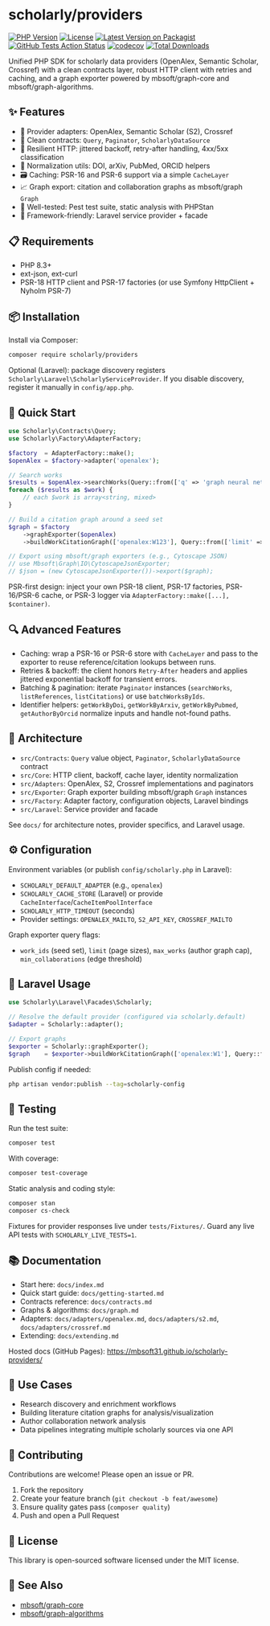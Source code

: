 # scholarly/providers

[![PHP Version](https://img.shields.io/badge/php-%5E8.3-blue.svg)](https://php.net)
[![License](https://img.shields.io/badge/license-MIT-brightgreen.svg)](LICENSE)
[![Latest Version on Packagist](https://img.shields.io/packagist/v/scholarly/providers.svg?style=flat-square)](https://packagist.org/packages/scholarly/providers)
[![GitHub Tests Action Status](https://img.shields.io/github/actions/workflow/status/mbsoft31/scholarly-providers/ci.yml?branch=main&style=flat-square)](https://github.com/mbsoft31/scholarly-providers/actions)
[![codecov](https://codecov.io/gh/mbsoft31/scholarly-providers/branch/main/graph/badge.svg)](https://codecov.io/gh/mbsoft31/scholarly-providers)
[![Total Downloads](https://img.shields.io/packagist/dt/scholarly/providers.svg?style=flat-square)](https://packagist.org/packages/scholarly/providers)

Unified PHP SDK for scholarly data providers (OpenAlex, Semantic Scholar, Crossref) with a clean contracts layer, robust HTTP client with retries and caching, and a graph exporter powered by mbsoft/graph-core and mbsoft/graph-algorithms.

## ✨ Features

- 🔌 Provider adapters: OpenAlex, Semantic Scholar (S2), Crossref
- 🧩 Clean contracts: `Query`, `Paginator`, `ScholarlyDataSource`
- 🔁 Resilient HTTP: jittered backoff, retry-after handling, 4xx/5xx classification
- 🧠 Normalization utils: DOI, arXiv, PubMed, ORCID helpers
- 🗃️ Caching: PSR-16 and PSR-6 support via a simple `CacheLayer`
- 📈 Graph export: citation and collaboration graphs as mbsoft/graph `Graph`
- 🧪 Well-tested: Pest test suite, static analysis with PHPStan
- 🧰 Framework-friendly: Laravel service provider + facade

## 📋 Requirements

- PHP 8.3+
- ext-json, ext-curl
- PSR-18 HTTP client and PSR-17 factories (or use Symfony HttpClient + Nyholm PSR-7)

## 📦 Installation

Install via Composer:

```bash
composer require scholarly/providers
```

Optional (Laravel): package discovery registers `Scholarly\Laravel\ScholarlyServiceProvider`. If you disable discovery, register it manually in `config/app.php`.

## 🚀 Quick Start

```php
use Scholarly\Contracts\Query;
use Scholarly\Factory\AdapterFactory;

$factory  = AdapterFactory::make();
$openAlex = $factory->adapter('openalex');

// Search works
$results = $openAlex->searchWorks(Query::from(['q' => 'graph neural networks', 'limit' => 25]));
foreach ($results as $work) {
    // each $work is array<string, mixed>
}

// Build a citation graph around a seed set
$graph = $factory
    ->graphExporter($openAlex)
    ->buildWorkCitationGraph(['openalex:W123'], Query::from(['limit' => 50]));

// Export using mbsoft/graph exporters (e.g., Cytoscape JSON)
// use Mbsoft\Graph\IO\CytoscapeJsonExporter;
// $json = (new CytoscapeJsonExporter())->export($graph);
```

PSR-first design: inject your own PSR-18 client, PSR-17 factories, PSR-16/PSR-6 cache, or PSR-3 logger via `AdapterFactory::make([...], $container)`.

## 🔍 Advanced Features

- Caching: wrap a PSR-16 or PSR-6 store with `CacheLayer` and pass to the exporter to reuse reference/citation lookups between runs.
- Retries & backoff: the client honors `Retry-After` headers and applies jittered exponential backoff for transient errors.
- Batching & pagination: iterate `Paginator` instances (`searchWorks`, `listReferences`, `listCitations`) or use `batchWorksByIds`.
- Identifier helpers: `getWorkByDoi`, `getWorkByArxiv`, `getWorkByPubmed`, `getAuthorByOrcid` normalize inputs and handle not-found paths.

## 🧱 Architecture

- `src/Contracts`: `Query` value object, `Paginator`, `ScholarlyDataSource` contract
- `src/Core`: HTTP client, backoff, cache layer, identity normalization
- `src/Adapters`: OpenAlex, S2, Crossref implementations and paginators
- `src/Exporter`: Graph exporter building mbsoft/graph `Graph` instances
- `src/Factory`: Adapter factory, configuration objects, Laravel bindings
- `src/Laravel`: Service provider and facade

See `docs/` for architecture notes, provider specifics, and Laravel usage.

## ⚙️ Configuration

Environment variables (or publish `config/scholarly.php` in Laravel):

- `SCHOLARLY_DEFAULT_ADAPTER` (e.g., `openalex`)
- `SCHOLARLY_CACHE_STORE` (Laravel) or provide `CacheInterface`/`CacheItemPoolInterface`
- `SCHOLARLY_HTTP_TIMEOUT` (seconds)
- Provider settings: `OPENALEX_MAILTO`, `S2_API_KEY`, `CROSSREF_MAILTO`

Graph exporter query flags:

- `work_ids` (seed set), `limit` (page sizes), `max_works` (author graph cap), `min_collaborations` (edge threshold)

## 🧰 Laravel Usage

```php
use Scholarly\Laravel\Facades\Scholarly;

// Resolve the default provider (configured via scholarly.default)
$adapter = Scholarly::adapter();

// Export graphs
$exporter = Scholarly::graphExporter();
$graph    = $exporter->buildWorkCitationGraph(['openalex:W1'], Query::from(['limit' => 50]));
```

Publish config if needed:

```bash
php artisan vendor:publish --tag=scholarly-config
```

## 🧪 Testing

Run the test suite:

```bash
composer test
```

With coverage:

```bash
composer test-coverage
```

Static analysis and coding style:

```bash
composer stan
composer cs-check
```

Fixtures for provider responses live under `tests/Fixtures/`. Guard any live API tests with `SCHOLARLY_LIVE_TESTS=1`.

## 📚 Documentation

- Start here: `docs/index.md`
- Quick start guide: `docs/getting-started.md`
- Contracts reference: `docs/contracts.md`
- Graphs & algorithms: `docs/graph.md`
- Adapters: `docs/adapters/openalex.md`, `docs/adapters/s2.md`, `docs/adapters/crossref.md`
- Extending: `docs/extending.md`

Hosted docs (GitHub Pages): https://mbsoft31.github.io/scholarly-providers/

## 🎯 Use Cases

- Research discovery and enrichment workflows
- Building literature citation graphs for analysis/visualization
- Author collaboration network analysis
- Data pipelines integrating multiple scholarly sources via one API

## 🤝 Contributing

Contributions are welcome! Please open an issue or PR.

1. Fork the repository
2. Create your feature branch (`git checkout -b feat/awesome`)
3. Ensure quality gates pass (`composer quality`)
4. Push and open a Pull Request

## 📝 License

This library is open-sourced software licensed under the MIT license.

## 🔗 See Also

- [mbsoft/graph-core](https://github.com/mbsoft31/graph-core)
- [mbsoft/graph-algorithms](https://github.com/mbsoft31/graph-algorithms)
